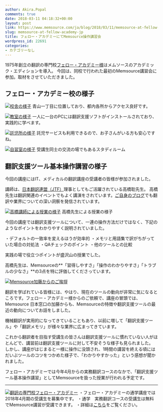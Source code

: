 ```yaml
---
author: Akira.Popal
comments: true
date: 2018-03-11 04:18:32+00:00
layout: post
link: https://www.memsource.com/ja/blog/2018/03/11/memsource-at-fellow-academy-jp/
slug: memsource-at-fellow-academy-jp
title: フェロー・アカデミーにてMemsource操作講習会
wordpress_id: 22691
categories:
- カテゴリーなし
---
```




1975年創立の翻訳の専門校[フェロー・アカデミー様](https://www.fellow-academy.com/fellow/pages/index.jsp)はメムソースのアカデミック・エディションを導入。
今回は、同校で行われた最初のMemsource講習会に参加。取材をさせていただきました。

<!-- more -->


## フェロー・アカデミー校の様子


[![校舎の様子](https://www.memsource.com/wp-content/uploads/2018/03/midori-300x200.jpg)](https://www.memsource.com/wp-content/uploads/2018/03/midori.jpg) 青山一丁目に位置しており、都内各所からアクセス良好です。

[![教室の様子](https://www.memsource.com/wp-content/uploads/2018/03/PCｓ-300x200.jpg)](https://www.memsource.com/wp-content/uploads/2018/03/PCｓ.jpg) 一人に一台のPCには翻訳支援ソフトがインストールされており、実践的に学べます。

[![託児所の様子](https://www.memsource.com/wp-content/uploads/2018/03/guide_06-1-300x200.jpg)](https://www.memsource.com/wp-content/uploads/2018/03/guide_06-1.jpg) 託児サービスも利用できるので、お子さんがいる方も安心ですね。

[![自習室の様子](https://www.memsource.com/wp-content/uploads/2018/03/study-room-300x200.jpg)](https://www.memsource.com/wp-content/uploads/2018/03/study-room.jpg) 受講生同士の交流の場でもあるスタディルーム


## 翻訳支援ツール基本操作講習の様子


今回の講座にはIT、メディカルの翻訳講座の受講者の皆様が参加されました。

講師は、[日本翻訳連盟（JTF）](http://www.jtf.jp/)理事としてもご活躍されている高橋聡先生。 高橋先生は翻訳関連のイベントでもよく講演をされています。[ご自身のブログ](http://baldhatter.txt-nifty.com/misc/)でも翻訳や業界についての深い洞察を発信されています。

[![高橋講師による授業の様子](https://www.memsource.com/wp-content/uploads/2018/03/IMG_20180226_195021-300x225.jpg)](https://www.memsource.com/wp-content/uploads/2018/03/IMG_20180226_195021.jpg) 高橋先生による授業の様子

今回の講座では翻訳支援ツールについて、一連の操作方法だけではなく、下記のようなポイントをわかりやすく説明されていました。

・デフォルトの一致率を変えるほうが効率的
・メモリと用語集で訳がちがっていた場合の対処法
・QAチェックのポイント
・他のツールとの比較

実践の場で役立つポイントが盛沢山の授業でした。

高橋先生は、Memsourceの**「習得しやすさ」「操作のわかりやすさ」「トラブルの少なさ」**の3点を特に評価してくださっています。

[![Memsource加藤からのご挨拶](https://www.memsource.com/wp-content/uploads/2018/03/kato-at-fellow-academy-300x225.jpg)](https://www.memsource.com/wp-content/uploads/2018/03/kato-at-fellow-academy.jpg)



翻訳を学ばれている皆様には、やはり、現在のツールの動向が非常に気になるところです。フェロー・アカデミー様からのご依頼で、講座の冒頭では、Memsource 日本窓口の加藤からも、Memsourceの特徴や翻訳支援ツールの最近の動向についてお話をしました。

機械翻訳が実用的になってきていることもあり、以前に増して「翻訳支援ツール」や「翻訳メモリ」が様々な業界に広まってきています。



これから翻訳者を目指す受講生の皆さんは翻訳支援ツールに慣れていない人がほとんどで、講習前は翻訳支援ツールに対して不安そうな様子も見られました。
しかし、講座がはじまると一様に操作に没頭され、1時間の講習を終える頃にはだいぶツールのコツをつかめた様子で、「わかりやすかった」という感想が聞かれました。

フェロー・アカデミーでは今年4月からの実務翻訳コースのなかで、「翻訳支援ツール基本操作講習」としてMemsourceを扱った授業が行われる予定です。





* * *



[![翻訳の専門校フェロー・アカデミー](https://www.memsource.com/wp-content/uploads/2018/03/fellowlogo-300x300.jpg)](https://www.memsource.com/wp-content/uploads/2018/03/fellowlogo.jpg)
・フェロー・アカデミーの通学講座では2018年4月期の受講生を募集中です。
・通学　実務翻訳コースの受講生は無料でMemsource講習が受講できます。
・詳細は[こちら](https://www.fellow-academy.com/fellow/pages/index.jsp)をご覧ください。



